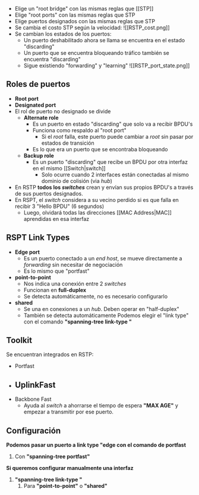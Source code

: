 - Elige un "root bridge" con las mismas reglas que [[STP]]
- Elige "root ports" con las mismas reglas que STP
- Elige puertos designados con las mismas reglas que STP
- Se cambia el costo STP según la velocidad: ![[RSTP_cost.png]]
- Se cambian los estados de los puertos: 
	- Un puerto deshabilitado ahora se llama se encuentra en el estado "discarding"
	- Un puerto que se encuentra bloqueando tráfico también se encuentra "discarding"
	- Sigue existiendo "forwarding" y "learning"
![[RSTP_port_state.png]]
## Roles de puertos

- **Root port**
- **Designated port**
- El rol de puerto no designado se divide
	- **Alternate role**
		- Es un puerto en estado "discarding" que solo va a recibir BPDU's
		- Funciona como respaldo al "root port"
			- Si el *root* falla, este puerto puede cambiar a *root* sin pasar por estados de transición
		- Es lo que era un puerto que se encontraba bloqueando
	- **Backup role**
		- Es un puerto "discarding" que recibe un BPDU por otra interfaz en el mismo [[Switch|switch]]
			- Solo ocurre cuando 2 interfaces están conectadas al mismo dominio de colisión (via *hub*)
- En RSTP **todos los *switches*** crean y envían sus propios BPDU's a través de sus puertos designados.
- En RSPT, el *switch* considera a su vecino perdido si es que falla en recibir 3  "Hello BPDU" (6 segundos)
	- Luego, olvidará todas las direcciones [[MAC Address|MAC]] aprendidas en esa interfaz

## RSPT Link Types

- **Edge port**
	- Es un puerto conectado a un *end host*, se mueve directamente a *forwarding* sin necesitar de negociación
	- Es lo mismo que "portfast"
- **point-to-point**
	- Nos indica una conexión entre 2 *switches*
	- Funcionan en **full-duplex**
	- Se detecta automáticamente, no es necesario configurarlo
- **shared**
	- Se una en conexiones a un *hub*. Deben operar en "half-duplex"
	- También se detecta automáticamente
Podemos elegir el "link type" con el comando **"spanning-tree link-type </tipo>"**

## Toolkit

Se encuentran integrados en RSTP:
- Portfast
- UplinkFast
	- 
- Backbone Fast
	- Ayuda al *switch* a ahorrarse el tiempo de espera **"MAX AGE"** y empezar a transmitir por ese puerto.

## Configuración

**Podemos pasar un puerto a link type "edge con el comando de portfast**
1. Con **"spanning-tree portfast"**

**Si queremos configurar manualmente una interfaz**
1. **"spanning-tree link-type </tipo>"**
	1. Para **"point-to-point"** o **"shared"**